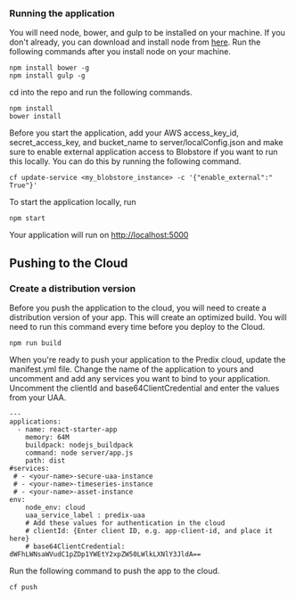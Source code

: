 ### Running the application
You will need node, bower, and gulp to be installed on your machine. If you don't already, you can download and install node from <a href="https://nodejs.org/en/download/">here</a>. Run the following commands after you install node on your machine.

```
npm install bower -g
npm install gulp -g
```

cd into the repo and run the following commands.
```
npm install
bower install
```

Before you start the application, add your AWS access_key_id, secret_access_key, and bucket_name to server/localConfig.json and make sure to enable external application access to Blobstore if you want to run this locally. You can do this by running the following command.

```
cf update-service <my_blobstore_instance> -c '{"enable_external":" True"}'
```

To start the application locally, run
```
npm start
```

Your application will run on <a href="http://localhost:5000">http://localhost:5000</a>

## Pushing to the Cloud

### Create a distribution version

Before you push the application to the cloud, you will need to create a distribution version of your app. This will create an optimized build. You will need to run this command every time before you deploy to the Cloud.

```
npm run build
```

When you're ready to push your application to the Predix cloud, update the manifest.yml file. Change the name of the application to yours and uncomment and add any services you want to bind to your application. Uncomment the clientId and base64ClientCredential and enter the values from your UAA.

```
---
applications:
  - name: react-starter-app
    memory: 64M
    buildpack: nodejs_buildpack
    command: node server/app.js
    path: dist
#services:
 # - <your-name>-secure-uaa-instance
 # - <your-name>-timeseries-instance
 # - <your-name>-asset-instance
env:
    node_env: cloud
    uaa_service_label : predix-uaa
    # Add these values for authentication in the cloud
    # clientId: {Enter client ID, e.g. app-client-id, and place it here}
    # base64ClientCredential: dWFhLWNsaWVudC1pZDp1YWEtY2xpZW50LWlkLXNlY3JldA==
```
Run the following command to push the app to the cloud.
```
cf push
```
